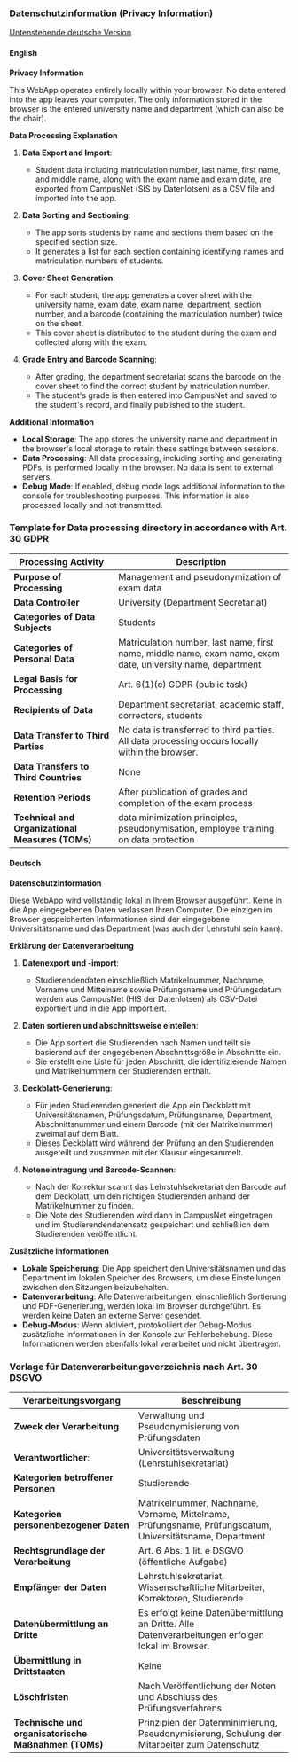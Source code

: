 ### Datenschutzinformation (Privacy Information)
[Untenstehende deutsche Version](https://pseudonymexammanager.github.io/privacy#deutsch)

#### English

**Privacy Information**

This WebApp operates entirely locally within your browser. No data entered into the app leaves your computer. The only information stored in the browser is the entered university name and department (which can also be the chair).

**Data Processing Explanation**

1. **Data Export and Import**:
   - Student data including matriculation number, last name, first name, and middle name, along with the exam name and exam date, are exported from CampusNet (SIS by Datenlotsen) as a CSV file and imported into the app.

2. **Data Sorting and Sectioning**:
   - The app sorts students by name and sections them based on the specified section size.
   - It generates a list for each section containing identifying names and matriculation numbers of students.

3. **Cover Sheet Generation**:
   - For each student, the app generates a cover sheet with the university name, exam date, exam name, department, section number, and a barcode (containing the matriculation number) twice on the sheet.
   - This cover sheet is distributed to the student during the exam and collected along with the exam.

4. **Grade Entry and Barcode Scanning**:
   - After grading, the department secretariat scans the barcode on the cover sheet to find the correct student by matriculation number.
   - The student's grade is then entered into CampusNet and saved to the student's record, and finally published to the student.

**Additional Information**

- **Local Storage**: The app stores the university name and department in the browser's local storage to retain these settings between sessions.
- **Data Processing**: All data processing, including sorting and generating PDFs, is performed locally in the browser. No data is sent to external servers.
- **Debug Mode**: If enabled, debug mode logs additional information to the console for troubleshooting purposes. This information is also processed locally and not transmitted.

### Template for  Data processing directory in accordance with Art. 30 GDPR

| **Processing Activity** | **Description** |
|--------------------------|------------------|
| **Purpose of Processing** | Management and pseudonymization of exam data |
| **Data Controller** | University (Department Secretariat) |
| **Categories of Data Subjects** | Students |
| **Categories of Personal Data** | Matriculation number, last name, first name, middle name, exam name, exam date, university name, department |
| **Legal Basis for Processing** | Art. 6(1)(e) GDPR (public task) |
| **Recipients of Data** | Department secretariat, academic staff, correctors, students |
| **Data Transfer to Third Parties** | No data is transferred to third parties. All data processing occurs locally within the browser. |
| **Data Transfers to Third Countries** | None |
| **Retention Periods** | After publication of grades and completion of the exam process |
| **Technical and Organizational Measures (TOMs)** | data minimization principles, pseudonymisation, employee training on data protection |

#### Deutsch

**Datenschutzinformation**

Diese WebApp wird vollständig lokal in Ihrem Browser ausgeführt. Keine in die App eingegebenen Daten verlassen Ihren Computer. Die einzigen im Browser gespeicherten Informationen sind der eingegebene Universitätsname und das Department (was auch der Lehrstuhl sein kann).

**Erklärung der Datenverarbeitung**

1. **Datenexport und -import**:
   - Studierendendaten einschließlich Matrikelnummer, Nachname, Vorname und Mittelname sowie Prüfungsname und Prüfungsdatum werden aus CampusNet (HIS der Datenlotsen) als CSV-Datei exportiert und in die App importiert.

2. **Daten sortieren und abschnittsweise einteilen**:
   - Die App sortiert die Studierenden nach Namen und teilt sie basierend auf der angegebenen Abschnittsgröße in Abschnitte ein.
   - Sie erstellt eine Liste für jeden Abschnitt, die identifizierende Namen und Matrikelnummern der Studierenden enthält.

3. **Deckblatt-Generierung**:
   - Für jeden Studierenden generiert die App ein Deckblatt mit Universitätsnamen, Prüfungsdatum, Prüfungsname, Department, Abschnittsnummer und einem Barcode (mit der Matrikelnummer) zweimal auf dem Blatt.
   - Dieses Deckblatt wird während der Prüfung an den Studierenden ausgeteilt und zusammen mit der Klausur eingesammelt.

4. **Noteneintragung und Barcode-Scannen**:
   - Nach der Korrektur scannt das Lehrstuhlsekretariat den Barcode auf dem Deckblatt, um den richtigen Studierenden anhand der Matrikelnummer zu finden.
   - Die Note des Studierenden wird dann in CampusNet eingetragen und im Studierendendatensatz gespeichert und schließlich dem Studierenden veröffentlicht.

**Zusätzliche Informationen**

- **Lokale Speicherung**: Die App speichert den Universitätsnamen und das Department im lokalen Speicher des Browsers, um diese Einstellungen zwischen den Sitzungen beizubehalten.
- **Datenverarbeitung**: Alle Datenverarbeitungen, einschließlich Sortierung und PDF-Generierung, werden lokal im Browser durchgeführt. Es werden keine Daten an externe Server gesendet.
- **Debug-Modus**: Wenn aktiviert, protokolliert der Debug-Modus zusätzliche Informationen in der Konsole zur Fehlerbehebung. Diese Informationen werden ebenfalls lokal verarbeitet und nicht übertragen.

### Vorlage für Datenverarbeitungsverzeichnis nach Art. 30 DSGVO

| **Verarbeitungsvorgang** | **Beschreibung** |
|--------------------------|------------------|
| **Zweck der Verarbeitung** | Verwaltung und Pseudonymisierung von Prüfungsdaten |
| **Verantwortlicher**: | Universitätsverwaltung (Lehrstuhlsekretariat) |
| **Kategorien betroffener Personen** | Studierende |
| **Kategorien personenbezogener Daten** | Matrikelnummer, Nachname, Vorname, Mittelname, Prüfungsname, Prüfungsdatum, Universitätsname, Department |
| **Rechtsgrundlage der Verarbeitung** | Art. 6 Abs. 1 lit. e DSGVO (öffentliche Aufgabe) |
| **Empfänger der Daten** | Lehrstuhlsekretariat, Wissenschaftliche Mitarbeiter, Korrektoren, Studierende |
| **Datenübermittlung an Dritte** | Es erfolgt keine Datenübermittlung an Dritte. Alle Datenverarbeitungen erfolgen lokal im Browser. |
| **Übermittlung in Drittstaaten** | Keine |
| **Löschfristen** | Nach Veröffentlichung der Noten und Abschluss des Prüfungsverfahrens |
| **Technische und organisatorische Maßnahmen (TOMs)** | Prinzipien der Datenminimierung, Pseudonymisierung, Schulung der Mitarbeiter zum Datenschutz |

